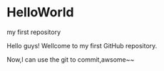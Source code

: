 # HelloWorld
my first repository

Hello guys!
Wellcome to my first GitHub repository.

Now,I can use the git to commit,awsome~~